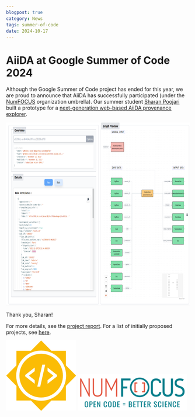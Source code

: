 ```yaml
---
blogpost: true
category: News
tags: summer-of-code
date: 2024-10-17
---
```


# AiiDA at Google Summer of Code 2024

Although the Google Summer of Code project has ended for this year, we are proud to announce that AiiDA has successfully participated (under the [NumFOCUS](https://numfocus.org/) organization umbrella). Our summer student [Sharan Poojari](https://github.com/SharanRP) built a prototype for a [next-generation web-based AiiDA provenance explorer](https://github.com/aiidateam/aiida-explorer).

<img src="../pics/2024-gsoc-aiida-explorer.png" alt="2024-gsoc-aiida-explorer" height="500px">

Thank you, Sharan!

For more details, see the [project report](https://github.com/aiidateam/aiida-explorer/blob/gsoc/gsoc/README.md). For a list of initially proposed projects, see [here](https://github.com/aiidateam/aiida-core/wiki/GSoC-2024-Projects). 

[![soc](../pics/2020-summer-of-code/gsoc-logo.png)](https://summerofcode.withgoogle.com/)
[![NumFocus](../pics/2020-summer-of-code/NumFocus_LRG-1-300x100.png)](http://www.numfocus.org/)
